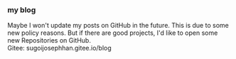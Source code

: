 ### my blog             

Maybe I won't update my posts on GitHub in the future. This is due to some new policy reasons. But if there are good projects, I'd like to open some new Repositories on GitHub.                                                        
Gitee: sugoijosephhan.gitee.io/blog
